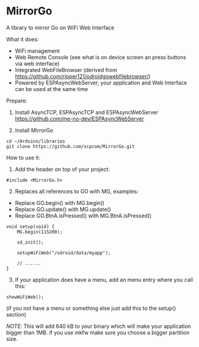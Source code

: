 # MirrorGo
A library to mirror Go on WiFi Web Interface


What it does:

- WiFi management
- Web Remote Console (see what is on device screen an press buttons via web interface)
- Integrated WebFileBrowser (derived from https://github.com/ripper121/odroidgowebfilebrowser/)
- Powered by ESPAsyncWebServer, your application and Web Interface can be used at the same time 

Prepare:

1. Install AsyncTCP, ESPAsyncTCP and ESPAsyncWebServer
https://github.com/me-no-dev/ESPAsyncWebServer

2. Install MirrorGo
```
cd ~/Arduino/libraries
git clone https://github.com/scpcom/MirrorGo.git
```
How to use it:

1. Add the header on top of your project:
```
#include <MirrorGo.h>
```
2. Replaces all references to GO with MG, examples:

- Replace GO.begin() with MG.begin()
- Replace GO.update() with MG.update()
- Replace GO.BtnA.isPressed() with MG.BtnA.isPressed()
```
void setup(void) {
    MG.begin(115200);

    sd_init();

    setupWiFiWeb("/odroid/data/myapp");

    // ......
}
```

3. If your application does have a menu, add an menu entry where you call this:
```
showWiFiWeb();
```
(if you not have a menu or something else just add this to the setup() section)

*NOTE*: This will add 640 kB to your binary which will make your application bigger than 1MB. if you use mkfw make sure you choose a bigger partition size.
